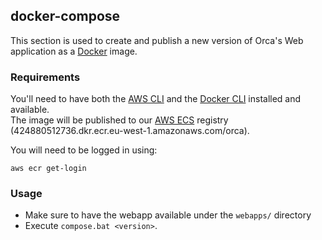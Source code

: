 ## docker-compose

This section is used to create and publish a new version of Orca's Web application as a [Docker](https://www.docker.com/) image.

### Requirements

You'll need to have both the [AWS CLI](https://aws.amazon.com/cli/) and the [Docker CLI](https://docs.docker.com/engine/reference/commandline/cli/) installed  and available.  
The image will be published to our [AWS ECS](https://aws.amazon.com/ecs/) registry (424880512736.dkr.ecr.eu-west-1.amazonaws.com/orca).

You will need to be logged in using:
```
aws ecr get-login
```

### Usage

- Make sure to have the webapp available under the `webapps/` directory
- Execute `compose.bat <version>`.
